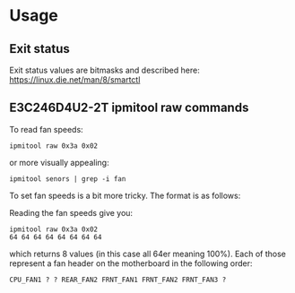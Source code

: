 # Usage


## Exit status

Exit status values are bitmasks and described here: https://linux.die.net/man/8/smartctl

## E3C246D4U2-2T ipmitool raw commands

To read fan speeds:
```shell
ipmitool raw 0x3a 0x02
```

or more visually appealing:

```shell
ipmitool senors | grep -i fan
```

To set fan speeds is a bit more tricky. The format is as follows:

Reading the fan speeds give you:
```
ipmitool raw 0x3a 0x02
64 64 64 64 64 64 64 64
```

which returns 8 values (in this case all 64er meaning 100%). Each of those represent a fan header on the motherboard in
the following order:

```text
CPU_FAN1 ? ? REAR_FAN2 FRNT_FAN1 FRNT_FAN2 FRNT_FAN3 ?
```